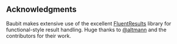 ## Acknowledgments

Baubit makes extensive use of the excellent [FluentResults](https://github.com/altmann/FluentResults) library for functional-style result handling. Huge thanks to [@altmann](https://github.com/altmann) and the contributors for their work.
